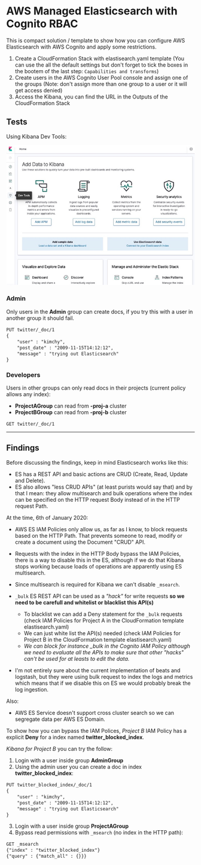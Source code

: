# AWS Managed Elasticsearch with Cognito RBAC

This is compact solution / template to show how you can configure AWS Elasticsearch with AWS Cognito and apply some restrictions.

1. Create a CloudFormation Stack with elastisearch.yaml template (You can use the all the default settings but don't forget to tick the boxes in the bootem of the last step: `Capabilities and transforms`)
2. Create users in the AWS Cognito User Pool console and assign one of the groups (Note: don't assign more than one group to a user or it will get access denied)
3. Access the Kibana, you can find the URL in the Outputs of the CloudFormation Stack

## Tests

Using Kibana Dev Tools:

![picture](images/kibana_devtools.jpg)

### Admin

Only users in the **Admin** group can create docs, if you try this with a user in another group it should fail.

```
PUT twitter/_doc/1
{
    "user" : "kimchy",
    "post_date" : "2009-11-15T14:12:12",
    "message" : "trying out Elasticsearch"
}
```

### Developers

Users in other groups can only read docs in their projects (current policy allows any index):

* **ProjectAGroup** can read from **-proj-a** cluster
* **ProjectBGroup** can read from **-proj-b** cluster

```
GET twitter/_doc/1
```

---

## Findings

Before discussing the findings, keep in mind Elasticsearch works like this:

* ES has a REST API and basic actions are CRUD (Create, Read, Update and Delete).
* ES also allows "less CRUD APIs" (at least purists would say that) and by that I mean: they allow multisearch and bulk operations where the index can be specified on the HTTP request Body instead of in the HTTP request Path.

At the time, 6th of January 2020:

* AWS ES IAM Policies only allow us, as far as I know, to block requests based on the HTTP Path. That prevents someone to read, modify or create a document using the Document "CRUD" API.
* Requests with the index in the HTTP Body bypass the IAM Policies, there is a way to disable this in the ES, although if we do that Kibana stops working because loads of operations are apparently using ES multisearch.
* Since multisearch is required for Kibana we can't disable `_msearch`.
* `_bulk` ES REST API can be used as a _"hack"_ for write requests **so we need to be carefull and whitelist or blacklist this API(s)**
    * To blacklist we can add a Deny statement for the `_bulk` requests (check IAM Policies for Project A in the CloudFormation template elastisearch.yaml)
    * We can just white list the API(s) needed (check IAM Policies for Project B in the CloudFormation template elastisearch.yaml)
    * *We can block for instance _bulk in the Cognito IAM Policy although we need to evaluate all the APIs to make sure that other "hacks" can't be used for at leasts to edit the data.*

* I'm not entirely sure about the current implementation of beats and logstash, but they were using bulk request to index the logs and metrics which means that if we disable this on ES we would probably break the log ingestion.

Also:

* AWS ES Service doesn't support cross cluster search so we can segregate data per AWS ES Domain.

To show how you can bypass the IAM Polices, _Project B_ IAM Policy has a explicit **Deny** for a index named **twitter_blocked_index**.

_Kibana for Project B_ you can try the follow:

1. Login with a user inside group **AdminGroup**
2. Using the admin user you can create a doc in index **twitter_blocked_index**:

```
PUT twitter_blocked_index/_doc/1
{
    "user" : "kimchy",
    "post_date" : "2009-11-15T14:12:12",
    "message" : "trying out Elasticsearch"
}
```

3. Login with a user inside group **ProjectAGroup**
4. Bypass read permissions with `_msearch` (no index in the HTTP path):

```
GET _msearch
{"index" : "twitter_blocked_index"}
{"query" : {"match_all" : {}}}
```